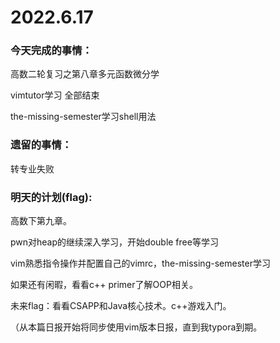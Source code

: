 # 2022.6.17

### 今天完成的事情：

高数二轮复习之第八章多元函数微分学

vimtutor学习 全部结束

the-missing-semester学习shell用法

### 遗留的事情：

转专业失败

### 明天的计划(flag):

高数下第九章。

pwn对heap的继续深入学习，开始double free等学习

vim熟悉指令操作并配置自己的vimrc，the-missing-semester学习

如果还有闲暇，看看c++ primer了解OOP相关。

未来flag：看看CSAPP和Java核心技术。c++游戏入门。

（从本篇日报开始将同步使用vim版本日报，直到我typora到期。